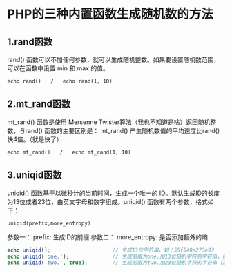 # PHP的三种内置函数生成随机数的方法

<!--more-->

## 1.rand函数

rand() 函数可以不加任何参数，就可以生成随机整数。如果要设置随机数范围，可以在函数中设置 min 和 max 的值。

`echo rand()   /   echo rand(1, 10)`

## 2.mt_rand函数

mt_rand() 函数是使用  Mersenne Twister算法（我也不知道是啥）返回随机整数，与rand() 函数的主要区别是： mt_rand() 产生随机数值的平均速度比rand() 快4倍。（就是快了）

`echo mt_rand()   /   echo mt_rand(1, 10)`

## 3.uniqid函数

uniqid() 函数基于以微秒计的当前时间，生成一个唯一的 ID。默认生成ID的长度为13位或者23位，由英文字母和数字组成。uniqid() 函数有两个参数，格式如下：

`uniqid(prefix,more_entropy)`

参数一： prefix: 生成ID的前缀
参数二： more_entropy: 是否添加额外的熵

```php
echo uniqid();                    // 生成13位字符串，如：55f540e273e93
echo uniqid('one.');              // 生成前缀为one.加13位随机字符的字符串，如：one.55f540e273e93
echo uniqid('two.', true);        // 生成前缀为two.加23位随机字符的字符串（加了熵），如：two.55f540e273e932.77804707，比上面的多了 10 位，即多了：2.77804707
```
